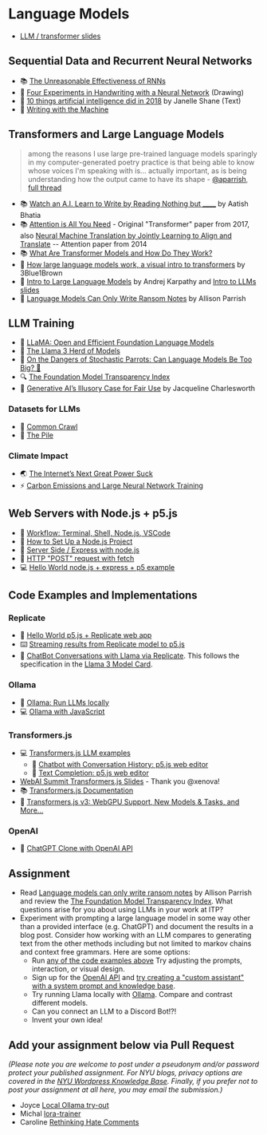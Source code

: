 # Language Models

- [LLM / transformer slides](https://docs.google.com/presentation/d/1uGS4w_UumzQAoq03S-sc9Nn7_hBaRNbQJf1G2SNXooU/edit?usp=sharing)

## Sequential Data and Recurrent Neural Networks

- 📚 [The Unreasonable Effectiveness of RNNs](http://karpathy.github.io/2015/05/21/rnn-effectiveness/)
- 🎨 [Four Experiments in Handwriting with a Neural Network](https://distill.pub/2016/handwriting/) (Drawing)
- 📖 [10 things artificial intelligence did in 2018](http://aiweirdness.com/post/181621835642/10-things-artificial-intelligence-did-in-2018) by Janelle Shane (Text)
- 📖 [Writing with the Machine](https://www.robinsloan.com/notes/writing-with-the-machine/)

## Transformers and Large Language Models

> among the reasons I use large pre-trained language models sparingly in my computer-generated poetry practice is that being able to know whose voices I'm speaking with is... actually important, as is being understanding how the output came to have its shape - [@aparrish](https://twitter.com/aparrish/), [full thread](https://twitter.com/aparrish/status/1286808606466244608)

- 📚 [Watch an A.I. Learn to Write by Reading Nothing but **\_\_\_\_**](https://www.nytimes.com/interactive/2023/04/26/upshot/gpt-from-scratch.html) by Aatish Bhatia
- 📚 [Attention is All You Need](https://arxiv.org/abs/1706.03762) - Original "Transformer" paper from 2017, also [Neural Machine Translation by Jointly Learning to Align and Translate](https://arxiv.org/abs/1409.0473) -- Attention paper from 2014
- 📚 [What Are Transformer Models and How Do They Work?](https://docs.cohere.com/docs/transformer-models)
- 🎥 [How large language models work, a visual intro to transformers](https://youtu.be/wjZofJX0v4M) by 3Blue1Brown
- 🎥 [Intro to Large Language Models](https://youtu.be/zjkBMFhNj_g) by Andrej Karpathy and [Intro to LLMs slides](https://drive.google.com/file/d/1pxx_ZI7O-Nwl7ZLNk5hI3WzAsTLwvNU7/view)
- 📖 [Language Models Can Only Write Ransom Notes](https://posts.decontextualize.com/language-models-ransom-notes/) by Allison Parrish

## LLM Training

- 🦙 [LLaMA: Open and Efficient Foundation Language Models](https://arxiv.org/pdf/2302.13971.pdf)
- 🦙 [The Llama 3 Herd of Models](https://arxiv.org/pdf/2407.21783)
- 🦜 [On the Dangers of Stochastic Parrots: Can Language Models Be Too Big? 🦜](https://dl.acm.org/doi/10.1145/3442188.3445922)
- 🔍 [The Foundation Model Transparency Index](https://crfm.stanford.edu/fmti/May-2024/index.html)
- 📖 [Generative AI’s Illusory Case for Fair Use](https://papers.ssrn.com/sol3/papers.cfm?abstract_id=4924997) by Jacqueline Charlesworth

### Datasets for LLMs

- 🔢 [Common Crawl](https://commoncrawl.org/)
- 🔢 [The Pile](https://pile.eleuther.ai/)

### Climate Impact

- 🌏 [The Internet’s Next Great Power Suck](https://www.theatlantic.com/technology/archive/2023/08/ai-carbon-emissions-data-centers/675094/)
- ⚡️ [Carbon Emissions and Large Neural Network Training ](https://arxiv.org/ftp/arxiv/papers/2104/2104.10350.pdf)

## Web Servers with Node.js + p5.js

- 🎥 [Workflow: Terminal, Shell, Node.js, VSCode](https://thecodingtrain.com/tracks/discord-bots/discord/2023-workflow)
- 🎥 [How to Set Up a Node.js Project](https://thecodingtrain.com/tracks/discord-bots/discord/setup-node-project)
- 🎥 [Server Side / Express with node.js](https://thecodingtrain.com/tracks/data-and-apis-in-javascript/data/2-data-selfie-app/1-server-side-with-node-js)
- 🎥 [HTTP "POST" request with fetch](https://thecodingtrain.com/tracks/data-and-apis-in-javascript/data/2-data-selfie-app/3-http-post-request)
- 💻 [Hello World node.js + express + p5 example](https://github.com/Programming-from-A-to-Z/Simple-Express-p5.js)

## Code Examples and Implementations

### Replicate

- 🎨 [Hello World p5.js + Replicate web app](https://github.com/Programming-from-A-to-Z/Replicate-p5js)
- ⌨️ [Streaming results from Replicate model to p5.js](https://github.com/Programming-from-A-to-Z/Replicate-p5js-stream)
- 💬 [ChatBot Conversations with Llama via Replicate](https://github.com/Programming-from-A-to-Z/llama-chatbot-replicate). This follows the specification in the [Llama 3 Model Card](https://www.llama.com/docs/model-cards-and-prompt-formats/meta-llama-3/).

### Ollama

- 🦙 [Ollama: Run LLMs locally](https://ollama.ai/)
- 💻 [Ollama with JavaScript](https://github.com/Programming-from-A-to-Z/Ollama-Examples)

### Transformers.js

- 💻 [Transformers.js LLM examples](https://github.com/Programming-from-A-to-Z/transformers-js-examples)
  - 🌸 [Chatbot with Conversation History: p5.js web editor](https://editor.p5js.org/ima_ml/sketches/oGE7UEmwh)
  - 🌸 [Text Completion: p5.js web editor](https://editor.p5js.org/ima_ml/sketches/e9PFp5BkJ)
- [WebAI Summit Transformers.js Slides](https://docs.google.com/presentation/d/1FTKmN9ZWyrBjQyp6-osPyvLzKiXqjqCSZvb0-FIqme0/edit?usp=sharing) - Thank you @xenova!
- 📚 [Transformers.js Documentation](https://huggingface.co/docs/transformers.js/)
- 📰 [Transformers.js v3: WebGPU Support, New Models & Tasks, and More…](https://huggingface.co/blog/transformersjs-v3)

### OpenAI

- 💬 [ChatGPT Clone with OpenAI API](https://github.com/Programming-from-A-to-Z/ChatGPT-clone)

## Assignment

- Read [Language models can only write ransom notes](https://posts.decontextualize.com/language-models-ransom-notes/) by Allison Parrish and review the [The Foundation Model Transparency Index](https://crfm.stanford.edu/fmti/May-2024/index.html). What questions arise for you about using LLMs in your work at ITP?
- Experiment with prompting a large language model in some way other than a provided interface (e.g. ChatGPT) and document the results in a blog post. Consider how working with an LLM compares to generating text from the other methods including but not limited to markov chains and context free grammars. Here are some options:
  - Run [any of the code examples above](#code-examples-and-implementations) Try adjusting the prompts, interaction, or visual design.
  - Sign up for the [OpenAI API](https://openai.com/blog/openai-api) and [try creating a "custom assistant" with a system prompt and knowledge base](https://platform.openai.com/assistants).
  - Try running Llama locally with [Ollama](https://ollama.ai/). Compare and contrast different models.
  - Can you connect an LLM to a Discord Bot!?!
  - Invent your own idea!

## Add your assignment below via Pull Request

_(Please note you are welcome to post under a pseudonym and/or password protect your published assignment. For NYU blogs, privacy options are covered in the [NYU Wordpress Knowledge Base](https://wp.nyu.edu/knowledge/). Finally, if you prefer not to post your assignment at all here, you may email the submission.)_

- Joyce [Local Ollama try-out](https://joycezheng.notion.site/Assignment-08-Ollama-local-model-1314ee8df27e80269caed220406b33e6?pvs=4)
- Michal [lora-trainer](https://michals-blog-site.webflow.io/weeks/a2z-week8)
- Caroline [Rethinking Hate Comments](https://www.carolinenivetha.com/llm)

